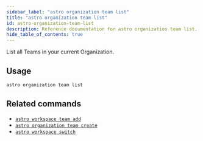 ```yaml
---
sidebar_label: "astro organization team list"
title: "astro organization team list"
id: astro-organization-team-list
description: Reference documentation for astro organization team list.
hide_table_of_contents: true
---
```


List all Teams in your current Organization. 

## Usage

```sh
astro organization team list
```

## Related commands

- [`astro workspace team add`](cli/astro-workspace-team-add.md)
- [`astro organization team create`](cli/astro-organization-team-create.md)
- [`astro workspace switch`](cli/astro-workspace-switch.md)
